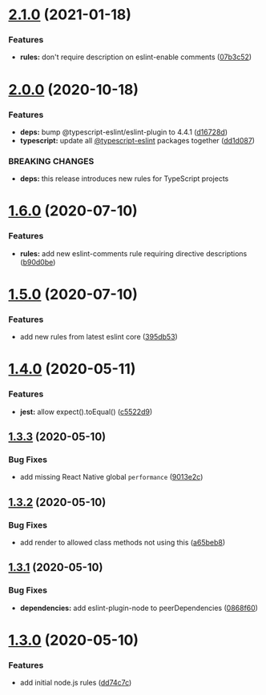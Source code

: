 # [2.1.0](https://github.com/benadamstyles/eslint-config/compare/v2.0.0...v2.1.0) (2021-01-18)


### Features

* **rules:** don't require description on eslint-enable comments ([07b3c52](https://github.com/benadamstyles/eslint-config/commit/07b3c52edfd6b6ccd6126439a00bdab983598726))

# [2.0.0](https://github.com/benadamstyles/eslint-config/compare/v1.6.0...v2.0.0) (2020-10-18)


### Features

* **deps:** bump @typescript-eslint/eslint-plugin to 4.4.1 ([d16728d](https://github.com/benadamstyles/eslint-config/commit/d16728de70bd25b482d22b4387bf5fc155fd42d6))
* **typescript:** update all [@typescript-eslint](https://github.com/typescript-eslint) packages together ([dd1d087](https://github.com/benadamstyles/eslint-config/commit/dd1d0877a8a133b9e28de57410dea5c03c0627ec))


### BREAKING CHANGES

* **deps:** this release introduces new rules for TypeScript projects

# [1.6.0](https://github.com/benadamstyles/eslint-config/compare/v1.5.0...v1.6.0) (2020-07-10)


### Features

* **rules:** add new eslint-comments rule requiring directive descriptions ([b90d0be](https://github.com/benadamstyles/eslint-config/commit/b90d0be77fbfd03cb6fa539cb51e738d0f6861e7))

# [1.5.0](https://github.com/benadamstyles/eslint-config/compare/v1.4.0...v1.5.0) (2020-07-10)


### Features

* add new rules from latest eslint core ([395db53](https://github.com/benadamstyles/eslint-config/commit/395db538f0f7e2beb713777c3b25ebd6eae12266))

# [1.4.0](https://github.com/benadamstyles/eslint-config/compare/v1.3.3...v1.4.0) (2020-05-11)


### Features

* **jest:** allow expect().toEqual() ([c5522d9](https://github.com/benadamstyles/eslint-config/commit/c5522d936db1be9264381195656ca9cc03585ea0))

## [1.3.3](https://github.com/benadamstyles/eslint-config/compare/v1.3.2...v1.3.3) (2020-05-10)


### Bug Fixes

* add missing React Native global `performance` ([9013e2c](https://github.com/benadamstyles/eslint-config/commit/9013e2c0e80b991f43b6e06c856f27db5581bfd8))

## [1.3.2](https://github.com/benadamstyles/eslint-config/compare/v1.3.1...v1.3.2) (2020-05-10)


### Bug Fixes

* add render to allowed class methods not using this ([a65beb8](https://github.com/benadamstyles/eslint-config/commit/a65beb8d6ee2bcbc7c2012947a8d78a183da7f28))

## [1.3.1](https://github.com/benadamstyles/eslint-config/compare/v1.3.0...v1.3.1) (2020-05-10)


### Bug Fixes

* **dependencies:** add eslint-plugin-node to peerDependencies ([0868f60](https://github.com/benadamstyles/eslint-config/commit/0868f604ae2a2ad20ed7333f1aa6d525b5b35ffd))

# [1.3.0](https://github.com/benadamstyles/eslint-config/compare/v1.2.4...v1.3.0) (2020-05-10)


### Features

* add initial node.js rules ([dd74c7c](https://github.com/benadamstyles/eslint-config/commit/dd74c7c6999fbbf98cc24acb5f28704bd154f021))
